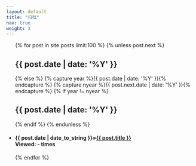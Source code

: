 ```yaml
---
layout: default
title: "归档"
nav: true
weight: 3
---
```

<ul class="list-unstyled">
    {% for post in site.posts limit:100 %} 
    {% unless post.next %} 
    <h2>{{ post.date | date: '%Y' }}</h2> 
    {% else %} {% capture year %}{{ post.date | date: '%Y' }}{% endcapture %} {% capture nyear %}{{ post.next.date | date: '%Y' }}{% endcapture %} 
    {% if year != nyear %} 
    <h2>{{ post.date | date: '%Y' }}</h2> {% endif %} 
    {% endunless %} 
    <li>
        <h4><span>{{ post.date | date_to_string }}</span>&raquo;<a href="{{ post.url }}">{{ post.title }}</a>
        <div class="post-date">Viewed: <span data-hk-page="{{ site.url }}{{ post.url }}"> - </span> times 
        </div>
        </h4>
    </li> 
    {% endfor %} 
</ul> 
